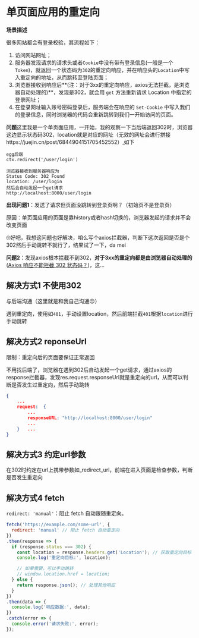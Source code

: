 

# 单页面应用的重定向

**场景描述**

很多网站都会有登录校验，其流程如下：

1. 访问网站网址；
2. 服务器发现请求的请求头或者`Cookie`中没有带有登录信息(一般是一个`Token`)，就返回一个状态码为`302`的重定向响应，并在响应头的`Location`中写入重定向的地址，从而跳转至登陆页面；
3. 浏览器接收到响应后**(注：对于3xx的重定向响应，axios无法拦截，是浏览器自动处理的)**，发现是302，就会用 `get` 方法重新请求 Location 中指定的登录网址；
4. 在登录网址输入账号密码登录后，服务端会在响应的 `Set-Cookie` 中写入我们的登录信息，同时浏览器的代码会重新跳转到我们一开始访问的页面。

**问题**这里我是一个单页面应用，一开始，我的观察一下当后端返回302时，浏览器这边显示状态码302，location就是对应的网址（无效的网址会进行拼接https://juejin.cn/post/6844904151705452552）,如下

```
egg后端
ctx.redirect('/user/login')

浏览器接收到服务器响应为
Status Code: 302 Found
location: /user/login
然后会自动发起一个get请求
http://localhost:8000/user/login
```

**出现问题1**：发送了请求但页面没跳转到登录页啊？（初始页不是登录页）

原因：单页面应用的页面是靠history或者hash切换的，浏览器发起的请求并不会改变页面

🙄好吧，我想这问题也好解决，咱么写个axios拦截器，判断下这次返回是否是个302然后手动跳转不就行了，结果试了一下，da mei

**问题2**：发现axios根本拦截不到302，**对于3xx的重定向都是由浏览器自动处理的**([Axios 响应不能拦截 302 状态码？](https://juejin.cn/post/6889782338115207182))，这...

## 解决方式1 不使用302

与后端沟通（这里就是和我自己沟通😑）

遇到重定向，使用如`401`，手动设置location，然后前端拦截`401`根据`location`进行手动跳转

## 解决方式2 reponseUrl

限制：重定向后的页面要保证正常返回

不用找后端了，浏览器在遇到302后自动发起一个get请求，通过axios的response拦截器，发现res.request.responseUrl就是重定向的url，从而可以判断是否发生过重定向，然后手动跳转

```json
{
    ...
    request:  {
        ...
    	responseURL: "http://localhost:8000/user/login"
    	...
	}	...
}
```

## 解决方式3 约定url参数

在302时约定在url上携带参数如_redirect_url，前端在进入页面是检查参数，判断是否发生重定向

## 解决方式4 fetch

`redirect: 'manual'`：阻止 fetch 自动跟随重定向。

```js
fetch('https://example.com/some-url', {
  redirect: 'manual' // 阻止 fetch 自动重定向
})
.then(response => {
  if (response.status === 302) {
    const location = response.headers.get('Location'); // 获取重定向目标
    console.log('重定向目标:', location);

    // 如果需要，可以手动跳转
    // window.location.href = location;
  } else {
    return response.json(); // 处理其他响应
  }
})
.then(data => {
  console.log('响应数据:', data);
})
.catch(error => {
  console.error('请求失败:', error);
});
```